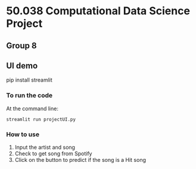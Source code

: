 # 50.038 Computational Data Science Project
## Group 8

## UI demo
pip install streamlit

### To run the code
At the command line: 
``` 
streamlit run projectUI.py  
```

### How to use
1. Input the artist and song 
2. Check to get song from Spotify
3. Click on the button to predict if the song is a Hit song

